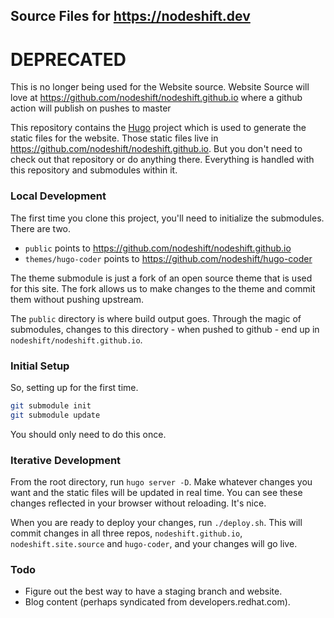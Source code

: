 ## Source Files for https://nodeshift.dev

# DEPRECATED

This is no longer being used for the Website source.  Website Source will love at https://github.com/nodeshift/nodeshift.github.io where a github action will publish on pushes to master

This repository contains the [Hugo](https://gohugo.io) project which
is used to generate the static files for the website. Those static
files live in https://github.com/nodeshift/nodeshift.github.io. But
you don't need to check out that repository or do anything there.
Everything is handled with this repository and submodules within it.

### Local Development

The first time you clone this project, you'll need to initialize the
submodules. There are two.

  * `public` points to https://github.com/nodeshift/nodeshift.github.io
  * `themes/hugo-coder` points to https://github.com/nodeshift/hugo-coder

The theme submodule is just a fork of an open source theme that is used
for this site. The fork allows us to make changes to the theme and commit
them without pushing upstream.

The `public` directory is where build output goes. Through the magic of
submodules, changes to this directory - when pushed to github - end up
in `nodeshift/nodeshift.github.io`.

### Initial Setup

So, setting up for the first time.

```sh
git submodule init
git submodule update
```

You should only need to do this once.

### Iterative Development

From the root directory, run `hugo server -D`. Make whatever changes you want
and the static files will be updated in real time. You can see these changes
reflected in your browser without reloading. It's nice.

When you are ready to deploy your changes, run `./deploy.sh`. This will commit
changes in all three repos, `nodeshift.github.io`, `nodeshift.site.source` and
`hugo-coder`, and your changes will go live.

### Todo

  * Figure out the best way to have a staging branch and website.
  * Blog content (perhaps syndicated from developers.redhat.com).
